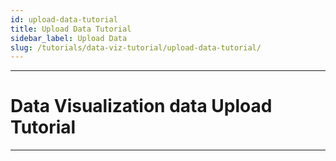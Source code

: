 ```yaml
---
id: upload-data-tutorial
title: Upload Data Tutorial
sidebar_label: Upload Data
slug: /tutorials/data-viz-tutorial/upload-data-tutorial/
---
```


---
# Data Visualization data Upload Tutorial
---